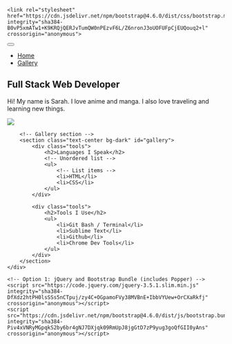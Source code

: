 <DOCTYPE html>
<html>
<head>
	<!-- Required meta tags -->
    <meta charset="utf-8">
    <meta name="viewport" content="width=device-width, initial-scale=1, shrink-to-fit=no">

   <title>Sarah Cervantes | Web Developer Portfolio</title>

   <!-- Google Fonts -->
   <link rel="preconnect" href="https://fonts.googleapis.com">
   <link rel="preconnect" href="https://fonts.gstatic.com" crossorigin>
   <link href="https://fonts.googleapis.com/css2?family=Montserrat:wght@600&family=Roboto&display=swap" rel="stylesheet">

<!-- Bootstrap CSS -->
    <link rel="stylesheet" href="https://cdn.jsdelivr.net/npm/bootstrap@4.6.0/dist/css/bootstrap.min.css" integrity="sha384-B0vP5xmATw1+K9KRQjQERJvTumQW0nPEzvF6L/Z6nronJ3oUOFUFpCjEUQouq2+l" crossorigin="anonymous">

   <!-- External CSS -->
   <link rel="stylesheet" type="text/css" href="index.css">
</head>
<body>
	<!-- Navbar -->
<nav class="navbar navbar-expand-lg navbar-light bg-info fixed-top">
  <button class="navbar-toggler" type="button" data-toggle="collapse" data-target="#navbarNav" aria-controls="navbarNav" aria-expanded="false" aria-label="Toggle navigation">
    <span class="navbar-toggler-icon"></span>
  </button>
  <div class="collapse navbar-collapse" id="navbarNav">
  	<!-- m = margin -->
  	<!-- r = right -->
  	<!-- l = light -->
  	<!-- x = axis -->
  	<!-- auto -->
    <ul class="navbar-nav mx-auto">
      <li class="nav-item active">
      	<!-- anchor tag -->
        <a class="nav-link" href="#landing">Home</a>
      </li>
      <li class="nav-item active">
        <a class="nav-link" href="#gallery">Gallery</a>
      </li>
    </ul>
  </div>
</nav>
	<!-- Container for our layout -->
	<div class="container-fluid">
		<!-- Landing section -->
		<section class="jumbotron text-center mt-3" id="landing">
			<h1>Full Stack Web Developer</h1>
			<p>Hi! My name is Sarah. I love anime and manga. I also love traveling and learning new things.</p>
			<img src="images/jjk.jpg"/>
		</section>

		<!-- Gallery section -->
		<section class="text-center bg-dark" id="gallery">
			<div class="tools">
				<h2>Languages I Speak</h2>
				<!-- Unordered list -->
				<ul>
					<!-- List items -->
					<li>HTML</li>
					<li>CSS</li>
				</ul>
			</div>

			<div class="tools">
				<h2>Tools I Use</h2>
				<ul>
					<li>Git Bash / Terminal</li>
					<li>Sublime Text</li>
					<li>Github</li>
					<li>Chrome Dev Tools</li>
				</ul>
			</div>
		</section>
	</div>

	<!-- Option 1: jQuery and Bootstrap Bundle (includes Popper) -->
    <script src="https://code.jquery.com/jquery-3.5.1.slim.min.js" integrity="sha384-DfXdz2htPH0lsSSs5nCTpuj/zy4C+OGpamoFVy38MVBnE+IbbVYUew+OrCXaRkfj" crossorigin="anonymous"></script>
    <script src="https://cdn.jsdelivr.net/npm/bootstrap@4.6.0/dist/js/bootstrap.bundle.min.js" integrity="sha384-Piv4xVNRyMGpqkS2by6br4gNJ7DXjqk09RmUpJ8jgGtD7zP9yug3goQfGII0yAns" crossorigin="anonymous"></script>
</body>
</html>		
